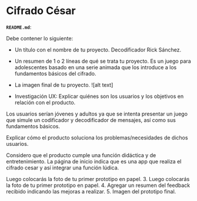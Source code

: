# Cifrado César


**`README.md`**:

Debe contener lo siguiente:

* Un título con el nombre de tu proyecto.
Decodificador Rick Sánchez.

* Un resumen de 1 o 2 líneas de qué se trata tu proyecto.
Es un juego para adolescentes basado en una serie animada que los introduce a los fundamentos básicos del cifrado.

* La imagen final de tu proyecto.
![alt text] 

* Investigación UX:
Explicar quiénes son los usuarios y los objetivos en relación con el producto.

Los usuarios serían jóvenes y adultos ya que se intenta presentar un juego que simule un codificador y decodificador de mensajes, así como sus fundamentos básicos.

Explicar cómo el producto soluciona los problemas/necesidades de dichos usuarios.

Considero que el producto cumple una función didáctica y de entretenimiento. La página de inicio indica que es una app que realiza el cifrado cesar y así integrar una función lúdica.


Luego colocarás la foto de tu primer prototipo en papel.
  3. Luego colocarás la foto de tu primer prototipo en papel.
  4. Agregar un resumen del feedback recibido indicando las mejoras a realizar.
  5. Imagen del prototipo final.
